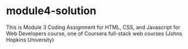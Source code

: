# module4-solution

This is Module 3 Coding Assignment for HTML, CSS, and Javascript for Web Developers course, one of Coursera full-stack web courses (Johns Hopkins University)
